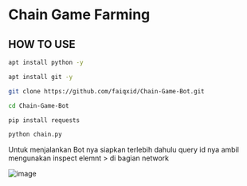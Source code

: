 
# Chain Game Farming

## HOW TO USE

```bash
apt install python -y
```
```bash
apt install git -y
```
```bash
git clone https://github.com/faiqxid/Chain-Game-Bot.git
```
```bash
cd Chain-Game-Bot
```
```bash
pip install requests
```
```bash
python chain.py
```
Untuk menjalankan Bot nya siapkan terlebih dahulu query id nya ambil mengunakan inspect elemnt > di bagian network

![image](https://github.com/faiqxid/Chain-Game-Bot/assets/54805607/f9380481-ea5d-4709-bbf7-df9f108fcd4b)

